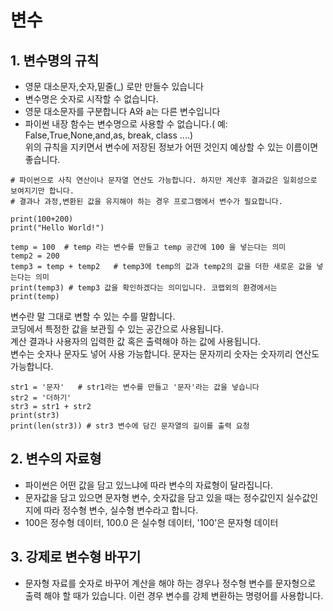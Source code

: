 # 변수
 
## 1. 변수명의 규칙 
* 영문 대소문자,숫자,밑줄(_) 로만 만들수 있습니다
* 변수명은 숫자로 시작할 수 없습니다.
* 영문 대소문자를 구분합니다 A와 a는 다른 변수입니다
* 파이썬 내장 함수는 변수명으로 사용할 수 없습니다.( 예: False,True,None,and,as, break, class ....)  
위의 규칙을 지키면서 변수에 저장된 정보가 어떤 것인지 예상할 수 있는 이름이면 좋습니다. 

```
# 파이썬으로 사칙 연산이나 문자열 연산도 가능합니다. 하지만 계산후 결과값은 일회성으로 보여지기만 합니다. 
# 결과나 과정,변환된 값을 유지해야 하는 경우 프로그램에서 변수가 필요합니다.

print(100+200)
print("Hello World!")
           
temp = 100  # temp 라는 변수를 만들고 temp 공간에 100 을 넣는다는 의미
temp2 = 200
temp3 = temp + temp2   # temp3에 temp의 값과 temp2의 값을 더한 새로운 값을 넣는다는 의미
print(temp3) # temp3 값을 확인하겠다는 의미입니다. 코랩외의 환경에서는 print(temp)
```
변수란 말 그대로 변할 수 있는 수를 말합니다.  
코딩에서 특정한 값을 보관힐 수 있는 공간으로 사용됩니다.   
계산 결과나 사용자의 입력한 값 혹은 출력해야 하는 값에 사용됩니다.               
변수는 숫자나 문자도 넣어 사용 가능합니다. 문자는 문자끼리 숫자는 숫자끼리 연산도 가능합니다.    
```
str1 = '문자'   # str1라는 변수를 만들고 '문자'라는 값을 넣습니다
str2 = '더하기'           
str3 = str1 + str2 
print(str3)
print(len(str3)) # str3 변수에 담긴 문자열의 길이를 출력 요청
 ```  
 
## 2. 변수의 자료형  
* 파이썬은 어떤 값을 담고 있느냐에 따라 변수의 자료형이 달라집니다.  
* 문자값을 담고 있으면 문자형 변수, 숫자값을 담고 있을 때는 정수값인지 실수값인지에 따라 정수형 변수, 실수형 변수라고 합니다.  
* 100은 정수형 데이터, 100.0 은 실수형 데이터, '100'은 문자형 데이터
  
## 3. 강제로 변수형 바꾸기  
* 문자형 자료를 숫자로 바꾸어 계산을 해야 하는 경우나 정수형 변수를 문자형으로 출력 해야 할 때가 있습니다. 이런 경우 변수를 강제 변환하는 명령어를 사용합니다.
   
